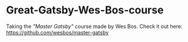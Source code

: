 # Great-Gatsby-Wes-Bos-course
Taking the *"Master Gatsby"* course made by Wes Bos.
Check it out here:
https://github.com/wesbos/master-gatsby

